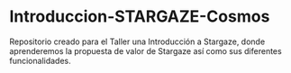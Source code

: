 # Introduccion-STARGAZE-Cosmos
Repositorio creado para el Taller una Introducción a Stargaze, donde aprenderemos la propuesta de valor de Stargaze así como sus diferentes funcionalidades.
